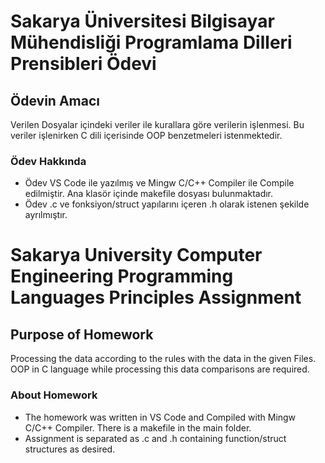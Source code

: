 # Sakarya Üniversitesi Bilgisayar Mühendisliği Programlama Dilleri Prensibleri Ödevi

## Ödevin Amacı
Verilen Dosyalar içindeki veriler ile kurallara göre verilerin işlenmesi. Bu veriler işlenirken C dili içerisinde OOP
benzetmeleri istenmektedir.

### Ödev Hakkında
* Ödev VS Code ile yazılmış ve Mingw C/C++ Compiler ile Compile edilmiştir. Ana klasör içinde makefile dosyası bulunmaktadır.
* Ödev .c ve fonksiyon/struct yapılarını içeren .h olarak istenen şekilde ayrılmıştır.



# Sakarya University Computer Engineering Programming Languages Principles Assignment

## Purpose of Homework
Processing the data according to the rules with the data in the given Files. OOP in C language while processing this data
comparisons are required.

### About Homework
* The homework was written in VS Code and Compiled with Mingw C/C++ Compiler. There is a makefile in the main folder.
* Assignment is separated as .c and .h containing function/struct structures as desired.
